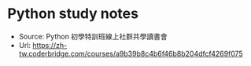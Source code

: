 # Python study notes
- Source: Python 初學特訓班線上社群共學讀書會
- Url: https://zh-tw.coderbridge.com/courses/a9b39b8c4b6f46b8b204dfcf4269f075
